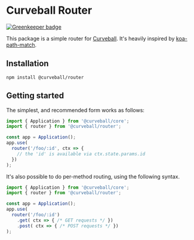 Curveball Router
===============

[![Greenkeeper badge](https://badges.greenkeeper.io/curveball/router.svg)](https://greenkeeper.io/)

This package is a simple router for [Curveball][1]. It's heavily inspired by
[koa-path-match][2].


Installation
------------

    npm install @curveball/router


Getting started
---------------

The simplest, and recommended form works as follows:

```typescript
import { Application } from '@curveball/core';
import { router } from '@curveball/router';

const app = Application();
app.use(
  router('/foo/:id', ctx => {
    // the 'id' is available via ctx.state.params.id
  })
);
```

It's also possible to do per-method routing, using the following syntax.

```typescript
import { Application } from '@curveball/core';
import { router } from '@curveball/router';

const app = Application();
app.use(
  router('/foo/:id')
    .get( ctx => { /* GET requests */ })
    .post( ctx => { /* POST requests */ })
);
```

[1]: https://github.com/curveball/
[2]: https://github.com/koajs/path-match
